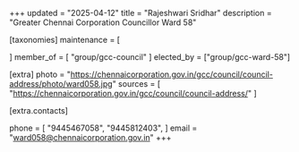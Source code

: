 +++
updated = "2025-04-12"
title = "Rajeshwari Sridhar"
description = "Greater Chennai Corporation Councillor Ward 58"

[taxonomies]
maintenance = [

]
member_of = [
    "group/gcc-council"
]
elected_by = ["group/gcc-ward-58"]

[extra]
photo = "https://chennaicorporation.gov.in/gcc/council/council-address/photo/ward058.jpg"
sources = [
    "https://chennaicorporation.gov.in/gcc/council/council-address/"
]

[extra.contacts]

phone = [
    "9445467058",
    "9445812403",
    ]
email = "ward058@chennaicorporation.gov.in"
+++